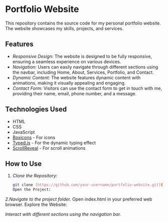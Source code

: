 # Portfolio Website

This repository contains the source code for my personal portfolio website. The website showcases my skills, projects, and services.



## Features

- *Responsive Design:* The website is designed to be fully responsive, ensuring a seamless experience on various devices.
- *Navigation:* Users can easily navigate through different sections using the navbar, including Home, About, Services, Portfolio, and Contact.
- *Dynamic Content:* The website features dynamic content with animations, making it visually appealing and engaging.
- *Contact Form:* Visitors can use the contact form to get in touch with me, providing their name, email, phone number, and a message.

## Technologies Used

- HTML
- CSS
- JavaScript
- [Boxicons](https://boxicons.com/) - For icons
- [Typed.js](https://github.com/mattboldt/typed.js/) - For the dynamic typing effect
- [ScrollReveal](https://scrollrevealjs.org/) - For scroll animations

## How to Use

1. *Clone the Repository:*

   ```bash
   git clone [https://github.com/your-username/portfolio-website.git](https://github.com/VipulSharma0001/Portfolio/tree/main/codesof%20level1%20portfolio)
   Open the Project:

*2.Navigate to the project folder.*
Open index.html in your preferred web browser.
Explore the Website:

*Interact with different sections using the navigation bar.*
